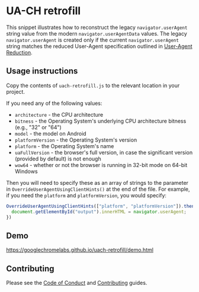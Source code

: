 # UA-CH retrofill

This snippet illustrates how to reconstruct the legacy `navigator.userAgent`
string value from the modern `navigator.userAgentData` values. The legacy
`navigator.userAgent` is created only if the current `navigator.userAgent`
string matches the reduced User-Agent specification outlined in
[User-Agent Reduction](https://www.chromium.org/updates/ua-reduction).

## Usage instructions

Copy the contents of `uach-retrofill.js` to the relevant location in your project.

If you need any of the following values:

* `architecture` - the CPU architecture
* `bitness` - the Operating System's underlying CPU architecture bitness (e.g., "32" or "64")
* `model` - the model on Android
* `platformVersion` - the Operating System's version
* `platform` - the Operating System's name
* `uaFullVersion` - the browser's full version, in case the significant version (provided by default) is not enough
* `wow64` - whether or not the browser is running in 32-bit mode on 64-bit Windows

Then you will need to specify these as an array of strings to the parameter in `OverrideUserAgentUsingClientHints()` at the end of the file. For example, if you need the `platform` and `platformVersion`, you would specify:

```js
OverrideUserAgentUsingClientHints(["platform", "platformVersion"]).then(() => {
  document.getElementById("output").innerHTML = navigator.userAgent;
})
```

## Demo

https://googlechromelabs.github.io/uach-retrofill/demo.html

## Contributing

Please see the [Code of Conduct](docs/code-of-conduct.md) and [Contributing](docs/contributing.md) guides.
